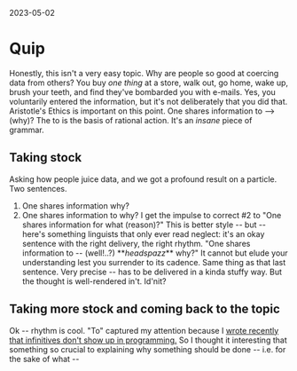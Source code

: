 2023-05-02
# Quip

Honestly, this isn't a very easy topic.
Why are people so good at coercing data from others? 
You buy *one thing* at a store, walk out, go home, wake up, brush your teeth, and find they've bombarded you with e-mails.
Yes, you voluntarily entered the information, but it's not deliberately that you did that. 
Aristotle's Ethics is important on this point.
One shares information to --> (why)?
The to is the basis of rational action.
It's an *insane* piece of grammar.

## Taking stock
Asking how people juice data, and we got a profound result on a particle.
Two sentences.
1. One shares information why?
2. One shares information to why?
I get the impulse to correct #2 to "One shares information for what (reason)?"
This is better style -- but -- here's something linguists that only ever read neglect:
it's an okay sentence with the right delivery, the right rhythm.
"One shares information to -- (well!..?) \*\**headspazz*\*\* why?"
It cannot but elude your understanding lest you surrender to its cadence. 
Same thing as that last sentence.
Very precise -- has to be delivered in a kinda stuffy way.
But the thought is well-rendered in't.
Id'nit?

## Taking more stock and coming back to the topic
Ok -- rhythm is cool.
"To" captured my attention because I [wrote recently that infinitives don't show up in programming.](~/musings/programming/starting.md)
So I thought it interesting that something so crucial to explaining why something should be done -- i.e. for the sake of what -- 
